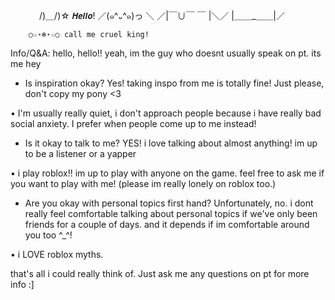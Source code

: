   
　　    　/)＿/)☆ 𝙃𝙚𝙡𝙡𝙤! 
      ／(๑^᎑^๑)っ ＼
     ／|￣∪￣ ￣ |＼／
       |＿＿_＿＿|／ 

        ○☆⋆❄️⋆☆○ call me cruel king! 

Info/Q&A:
hello, hello!! yeah, im the guy who doesnt usually speak on pt. its me hey

- Is inspiration okay?
Yes! taking inspo from me is totally fine! Just please, don't copy my pony <3

• I'm usually really quiet, i don't approach people because i have really bad social anxiety. I prefer when people come up to me instead!

- Is it okay to talk to me?
YES! i love talking about almost anything! im up to be a listener or a yapper

• i play roblox!! im up to play with anyone on the game. feel free to ask me if you want to play with me! (please im really lonely on roblox too.)

- Are you okay with personal topics first hand?
Unfortunately, no. i dont really feel comfortable talking about personal topics if we've only been friends for a couple of days. and it depends if im comfortable around you too ^_^!

• i LOVE roblox myths.

that's all i could really think of. Just ask me any questions on pt for more info :]
